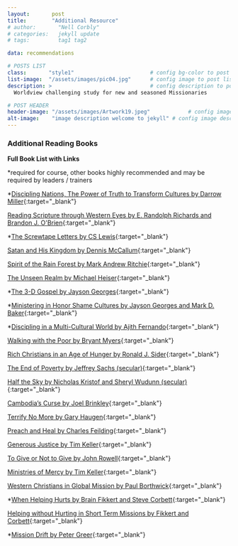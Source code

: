 ```yaml
---
layout:       post
title:        "Additional Resource"
# author:       "Nell Corbly"
# categories:   jekyll update
# tags:         tag1 tag2

data: recommendations

# POSTS LIST
class:       "style1"                        # config bg-color to post list card (1..6)
list-image:  "/assets/images/pic04.jpg"      # config image to post list card (1..6)
description: >                               # config description to post list card
  Worldview challenging study for new and seasoned Missionaries

# POST HEADER
header-image: "/assets/images/Artwork19.jpeg"            # config image to post header
alt-image:    "image description welcome to jekyll" # config image description to alt att.
---
```

### Additional Reading Books

**Full Book List with Links**

*required for course, other books highly recommended and may be required by leaders / trainers

*[Discipling Nations, The Power of Truth to Transform Cultures by Darrow Miller](https://www.amazon.com/s?k=Discipling+Nations%2C+The+Power+of+Truth+to+Transform+Cultures+by+Darrow+Miller&i=digital-text&crid=2IP0799SXLTJS&sprefix=discipling+nations%2C+the+power+of+truth+to+transform+cultures+by+darrow+miller%2Cdigital-text%2C618&ref=nb_sb_noss){:target="_blank"}


[Reading Scripture through Western Eyes by E. Randolph Richards and Brandon J. O'Brien](https://www.amazon.com/stores/E.-Randolph-Richards/author/B001JSD57M?ref=ap_rdr&isDramIntegrated=true&shoppingPortalEnabled=true_1){:target="_blank"}


*[The Screwtape Letters by CS Lewis](https://www.amazon.com/dp/B0CP35VWYB?ref_=cm_sw_r_cp_ud_dp_GFNRVNE7SYJV2DZ9GES3){:target="_blank"}


[Satan and His Kingdom by Dennis McCallum](https://www.amazon.com/dp/B00B8565B4?ref_=cm_sw_r_cp_ud_dp_SVWDABMHTXDX1EN9F98F){:target="_blank"}


[Spirit of the Rain Forest by Mark Andrew Ritchie](https://www.amazon.com/dp/B07QZ5PMJ2?ref_=cm_sw_r_cp_ud_dp_7MSD3GXTPVKSBWANZEC7){:target="_blank"}


[The Unseen Realm by Michael Heiser](https://www.amazon.com/dp/B0141QB9XA?ref_=cm_sw_r_cp_ud_dp_RREPXX3JBQQ98BY90BN6){:target="_blank"}


*[The 3-D Gospel by Jayson Georges](https://www.amazon.com/dp/B00OV4FVMS?ref_=cm_sw_r_cp_ud_dp_NG8F44S6FM9M4YKNTYJM){:target="_blank"}


*[Ministering in Honor Shame Cultures by Jayson Georges and Mark D. Baker](https://www.amazon.com/dp/B01LVZTKAN?ref_=cm_sw_r_cp_ud_dp_VGK1EB0CVBY1GABBKQ4Nk){:target="_blank"}


*[Discipling in a Multi-Cultural World by Ajith Fernando](https://www.amazon.com/dp/B07H9G9XQ2?ref_=cm_sw_r_cp_ud_dp_C2MYMZ9GZ6NQ3S1776HM_1){:target="_blank"}


[Walking with the Poor by Bryant Myers](https://www.amazon.com/dp/B00653P7AE?ref_=cm_sw_r_cp_ud_dp_NC0V94GMJW91ENGWN4VS){:target="_blank"}


[Rich Christians in an Age of Hunger by Ronald J. Sider](https://www.amazon.com/dp/B00PWOH5TS?ref_=cm_sw_r_cp_ud_dp_ARC2RPDTXKQXDEZN1CHK){:target="_blank"}


[The End of Poverty by Jeffrey Sachs (secular)](https://www.amazon.com/dp/B007ZHC6H6?ref_=cm_sw_r_cp_ud_dp_VPWARFPJWXDT9J0QHAAH){:target="_blank"}


[Half the Sky by Nicholas Kristof and Sheryl Wudunn (secular)](https://www.amazon.com/dp/B002MHOCTO?ref_=cm_sw_r_cp_ud_dp_JQDK4ZK7782EQTE6WTM7){:target="_blank"}


[Cambodia’s Curse by Joel Brinkley](https://www.amazon.com/dp/B004PGMHLA?ref_=cm_sw_r_cp_ud_dp_A9QHHNWPWB9MWCFMVKZE){:target="_blank"}


[Terrify No More by Gary Haugen](https://www.amazon.com/dp/B003MQN8BW?ref_=cm_sw_r_cp_ud_dp_094GSXAVYJNXSY40KYSX){:target="_blank"}


[Preach and Heal by Charles Feilding](https://www.amazon.com/dp/B005H3EUZ6?ref_=cm_sw_r_cp_ud_dp_SVS1KNCE22RTT9YVJ663){:target="_blank"}


[Generous Justice by Tim Keller](https://www.amazon.com/dp/B00452V3WI?ref_=cm_sw_r_cp_ud_dp_RZQK5X2KXZWXBM4XF8QQ){:target="_blank"}


[To Give or Not to Give by John Rowell](https://www.amazon.com/dp/1932805869?ref_=cm_sw_r_cp_ud_dp_E1BW1KX9PN1XSQA930P9){:target="_blank"}


[Ministries of Mercy by Tim Keller](https://www.amazon.com/dp/B013PW5NR4?ref_=cm_sw_r_cp_ud_dp_RP1WRJ59PMW1A7ASFFD9){:target="_blank"}


[Western Christians in Global Mission by Paul Borthwick](https://www.amazon.com/dp/B00A9UYF66?ref_=cm_sw_r_cp_ud_dp_GXQ7G7W2Y1RKJYPCSTHW){:target="_blank"}


*[When Helping Hurts by Brain Fikkert and Steve Corbett](https://www.amazon.com/dp/B00EDY1YU4?ref_=cm_sw_r_cp_ud_dp_3H60FCCGH9D2P6RY8SW5){:target="_blank"}


[Helping without Hurting in Short Term Missions by Fikkert and Corbett](https://www.amazon.com/dp/B00J48B0M6?ref_=cm_sw_r_cp_ud_dp_WSKW4D2GEGPCG09V05RF){:target="_blank"}


*[Mission Drift by Peter Greer](https://a.co/d/50GiUDc){:target="_blank"}

